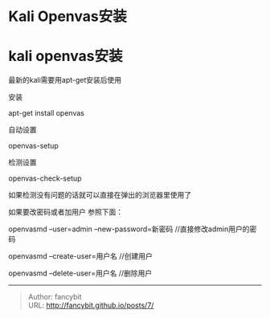 # Kali Openvas安装

<div class="header"><h1 class="single-title animate__animated animate__pulse animate__faster">kali openvas安装</h1></div>

<div class="content" id="content"><p>最新的kali需要用apt-get安装后使用</p><p>安装</p><p>apt-get install openvas</p><p>自动设置</p><p>openvas-setup</p><p>检测设置</p><p>openvas-check-setup</p><p>如果检测没有问题的话就可以直接在弹出的浏览器里使用了</p><p>如果要改密码或者加用户 参照下面：</p><p>openvasmd –user=admin –<!-- raw HTML omitted -->new-password=新密码 <!-- raw HTML omitted -->//直接修改admin用户的密码<!-- raw HTML omitted --><!-- raw HTML omitted --></p><p>openvasmd –create-user=用户名 <!-- raw HTML omitted -->//创建用户<!-- raw HTML omitted --></p><p>openvasmd –<!-- raw HTML omitted -->delete-user=用户名 <!-- raw HTML omitted -->//删除用户<!-- raw HTML omitted --><!-- raw HTML omitted --></p><!-- raw HTML omitted --></div>



---

> Author: fancybit  
> URL: http://fancybit.github.io/posts/7/  

